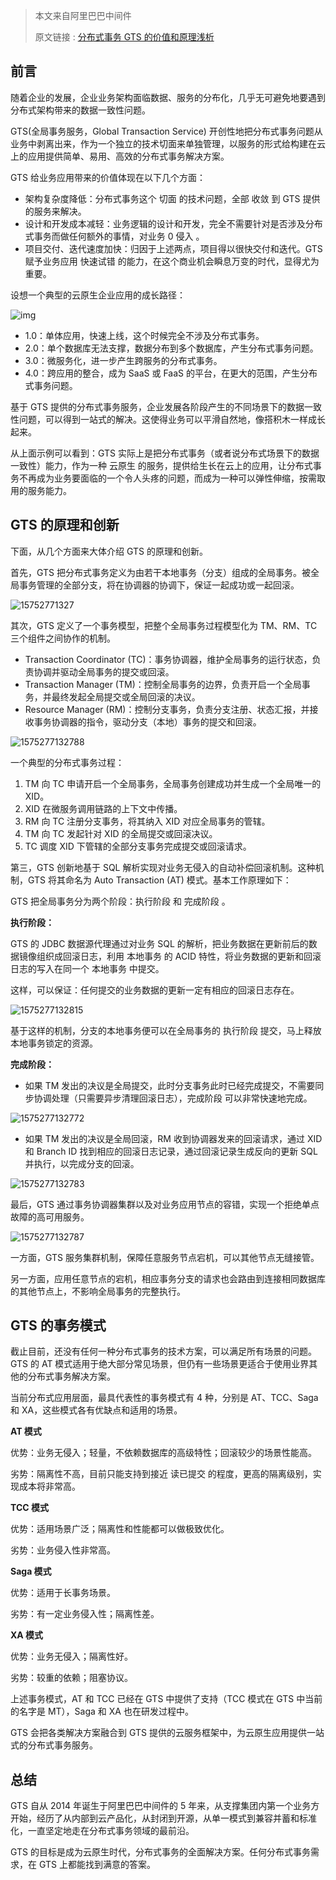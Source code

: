>本文来自阿里巴巴中间件
>
>原文链接 : [分布式事务 GTS 的价值和原理浅析](https://mp.weixin.qq.com/s/po8gWGrvU63hbDphzV10Iw)

## 前言

随着企业的发展，企业业务架构面临数据、服务的分布化，几乎无可避免地要遇到分布式架构带来的数据一致性问题。



GTS(全局事务服务，Global Transaction Service) 开创性地把分布式事务问题从业务中剥离出来，作为一个独立的技术切面来单独管理，以服务的形式给构建在云上的应用提供简单、易用、高效的分布式事务解决方案。



GTS 给业务应用带来的价值体现在以下几个方面：



- 架构复杂度降低：分布式事务这个 切面 的技术问题，全部 收敛 到 GTS 提供的服务来解决。
- 设计和开发成本减轻：业务逻辑的设计和开发，完全不需要针对是否涉及分布式事务而做任何额外的事情，对业务 0 侵入 。
- 项目交付、迭代速度加快：归因于上述两点，项目得以很快交付和迭代。GTS 赋予业务应用 快速试错 的能力，在这个商业机会瞬息万变的时代，显得尤为重要。



设想一个典型的云原生企业应用的成长路径：



![img](http://img.blog.ztgreat.cn/document/transaction/1575277132759.png)



- 1.0：单体应用，快速上线，这个时候完全不涉及分布式事务。
- 2.0：单个数据库无法支撑，数据分布到多个数据库，产生分布式事务问题。
- 3.0：微服务化，进一步产生跨服务的分布式事务。
- 4.0：跨应用的整合，成为 SaaS 或 FaaS 的平台，在更大的范围，产生分布式事务问题。



基于 GTS 提供的分布式事务服务，企业发展各阶段产生的不同场景下的数据一致性问题，可以得到一站式的解决。这使得业务可以平滑自然地，像搭积木一样成长起来。



从上面示例可以看到：GTS 实际上是把分布式事务（或者说分布式场景下的数据一致性）能力，作为一种 云原生 的服务，提供给生长在云上的应用，让分布式事务不再成为业务要面临的一个令人头疼的问题，而成为一种可以弹性伸缩，按需取用的服务能力。





## **GTS 的原理和创新**



下面，从几个方面来大体介绍 GTS 的原理和创新。



首先，GTS 把分布式事务定义为由若干本地事务（分支）组成的全局事务。被全局事务管理的全部分支，将在协调器的协调下，保证一起成功或一起回滚。



![15752771327](http://img.blog.ztgreat.cn/document/transaction/1575277132711.png)



其次，GTS 定义了一个事务模型，把整个全局事务过程模型化为 TM、RM、TC 三个组件之间协作的机制。



- Transaction Coordinator (TC)：事务协调器，维护全局事务的运行状态，负责协调并驱动全局事务的提交或回滚。
- Transaction Manager (TM)：控制全局事务的边界，负责开启一个全局事务，并最终发起全局提交或全局回滚的决议。
- Resource Manager (RM)：控制分支事务，负责分支注册、状态汇报，并接收事务协调器的指令，驱动分支（本地）事务的提交和回滚。



![1575277132788](http://img.blog.ztgreat.cn/document/transaction/1575277132788.png)



一个典型的分布式事务过程：



1. TM 向 TC 申请开启一个全局事务，全局事务创建成功并生成一个全局唯一的 XID。
2. XID 在微服务调用链路的上下文中传播。
3. RM 向 TC 注册分支事务，将其纳入 XID 对应全局事务的管辖。
4. TM 向 TC 发起针对 XID 的全局提交或回滚决议。
5. TC 调度 XID 下管辖的全部分支事务完成提交或回滚请求。



第三，GTS 创新地基于 SQL 解析实现对业务无侵入的自动补偿回滚机制。这种机制，GTS 将其命名为 Auto Transaction (AT) 模式。基本工作原理如下：



GTS 把全局事务分为两个阶段：执行阶段 和 完成阶段 。



**执行阶段：**



GTS 的 JDBC 数据源代理通过对业务 SQL 的解析，把业务数据在更新前后的数据镜像组织成回滚日志，利用 本地事务 的 ACID 特性，将业务数据的更新和回滚日志的写入在同一个 本地事务 中提交。



这样，可以保证：任何提交的业务数据的更新一定有相应的回滚日志存在。



![1575277132815](http://img.blog.ztgreat.cn/document/transaction/1575277132815.png)



基于这样的机制，分支的本地事务便可以在全局事务的 执行阶段 提交，马上释放本地事务锁定的资源。



**完成阶段：**



- 如果 TM 发出的决议是全局提交，此时分支事务此时已经完成提交，不需要同步协调处理（只需要异步清理回滚日志），完成阶段 可以非常快速地完成。

![1575277132772](http://img.blog.ztgreat.cn/document/transaction/1575277132772.png)





- 如果 TM 发出的决议是全局回滚，RM 收到协调器发来的回滚请求，通过 XID 和 Branch ID 找到相应的回滚日志记录，通过回滚记录生成反向的更新 SQL 并执行，以完成分支的回滚。

![1575277132783](http://img.blog.ztgreat.cn/document/transaction/1575277132783.png)



最后，GTS 通过事务协调器集群以及对业务应用节点的容错，实现一个拒绝单点故障的高可用服务。

![1575277132787](http://img.blog.ztgreat.cn/document/transaction/1575277132787.png)





一方面，GTS 服务集群机制，保障任意服务节点宕机，可以其他节点无缝接管。

另一方面，应用任意节点的宕机，相应事务分支的请求也会路由到连接相同数据库的其他节点上，不影响全局事务的完整执行。





## **GTS 的事务模式**



截止目前，还没有任何一种分布式事务的技术方案，可以满足所有场景的问题。GTS 的 AT 模式适用于绝大部分常见场景，但仍有一些场景更适合于使用业界其他的分布式事务解决方案。



当前分布式应用层面，最具代表性的事务模式有 4 种，分别是 AT、TCC、Saga 和 XA，这些模式各有优缺点和适用的场景。



**AT 模式**



优势：业务无侵入；轻量，不依赖数据库的高级特性；回滚较少的场景性能高。

劣势：隔离性不高，目前只能支持到接近 读已提交 的程度，更高的隔离级别，实现成本将非常高。



**TCC 模式**



优势：适用场景广泛；隔离性和性能都可以做极致优化。

劣势：业务侵入性非常高。



**Saga 模式**



优势：适用于长事务场景。

劣势：有一定业务侵入性；隔离性差。



**XA 模式**



优势：业务无侵入；隔离性好。

劣势：较重的依赖；阻塞协议。



上述事务模式，AT 和 TCC 已经在 GTS 中提供了支持（TCC 模式在 GTS 中当前的名字是 MT），Saga 和 XA 也在研发过程中。

GTS 会把各类解决方案融合到 GTS 提供的云服务框架中，为云原生应用提供一站式的分布式事务服务。



## 总结

GTS 自从 2014 年诞生于阿里巴巴中间件的 5 年来，从支撑集团内第一个业务方开始，经历了从内部到云产品化，从封闭到开源，从单一模式到兼容并蓄和标准化，一直坚定地走在分布式事务领域的最前沿。



GTS 的目标是成为云原生时代，分布式事务的全面解决方案。任何分布式事务需求，在 GTS 上都能找到满意的答案。